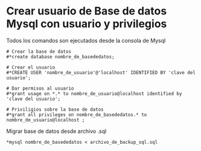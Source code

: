 Crear usuario de Base de datos Mysql con usuario y privilegios
==============================================================

Todos los comandos son ejecutados desde la consola de Mysql

	# Crear la base de datos
	#*create database nombre_de_basededatos;

	# Crear el usuario
	#*CREATE USER 'nombre_de_usuario'@'localhost' IDENTIFIED BY 'clave del usuario';

	# Dar permisos al usuario
	#*grant usage on *.* to nombre_de_usuario@localhost identified by 'clave del usuario';

	# Priviligios sobre la base de datos
	#*grant all privileges on nombre_de_basededatos.* to nombre_de_usuario@localhost ;

Migrar base de datos desde archivo .sql

	*mysql nombre_de_basededatos < archivo_de_backup_sql.sql

